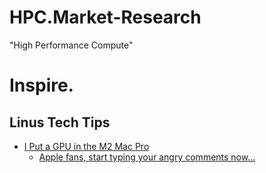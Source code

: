 # HPC.Market-Research
"High Performance Compute"
# Inspire.
## Linus Tech Tips
- [I Put a GPU in the M2 Mac Pro](https://youtu.be/OtcSNiU9Zb8)
  - [Apple fans, start typing your angry comments now…](https://youtu.be/buLyy7x2dcQ)
